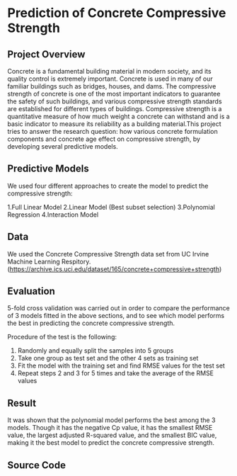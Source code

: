 # Prediction of Concrete Compressive Strength 
## Project Overview
Concrete is a fundamental building material in modern society, and its quality control is extremely important. Concrete is used in many of our familiar buildings such as bridges, houses, and dams. The compressive strength of concrete is one of the most important indicators to guarantee the safety of such buildings, and various compressive strength standards are established for different types of buildings. Compressive strength is a quantitative measure of how much weight a concrete can withstand and is a basic indicator to measure its reliability as a building material.This project tries to answer the research question: how various concrete formulation components and concrete age effect on compressive strength, by developing several predictive models.

## Predictive Models
We used four different approaches to create the model to predict the compressive strength:

1.Full Linear Model
2.Linear Model (Best subset selection)
3.Polynomial Regression
4.Interaction Model

## Data
We used the Concrete Compressive Strength data set from UC Irvine Machine Learning Respitory. (https://archive.ics.uci.edu/dataset/165/concrete+compressive+strength)

## Evaluation
5-fold cross validation was carried out in order to compare the performance of 3 models fitted in the above sections, and to see which model performs the best in predicting the concrete compressive strength. 

Procedure of the test is the following:
1. Randomly and equally split the samples into 5 groups
2. Take one group as test set and the other 4 sets as training set
3. Fit the model with the training set and find RMSE values for the test set
4. Repeat steps 2 and 3 for 5 times and take the average of the RMSE values 

## Result
It was shown that the polynomial model performs the best among the 3 models. Though it has the negative Cp value, it has the smallest RMSE value, the largest adjusted R-squared value, and the smallest BIC value, making it the best model to predict the concrete compressive strength. 

## Source Code
